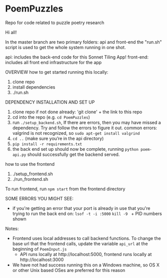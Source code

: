 # PoemPuzzles
Repo for code related to puzzle poetry research

Hi all!

In the master branch are two primary folders: api and front-end
the "run.sh" script is used to get the whole system running in one shot.

api: includes the back-end code for this Sonnet Tiling App!
front-end: includes all front end infrastructure for the app

OVERVIEW
how to get started running this locally:
1) clone repo 
2) install dependencies 
4) ./run.sh

DEPENDENCY INSTALLATION AND SET UP
  1) clone repo if not done already: 'git clone' + the link to this repo 
  2) cd into the repo (e.g. `cd PoemPuzzles`)
  3) run `./setup_backend.sh`, If there are errors, then you may have missed a dependency. Try and follow the errors to figure it out. 
  common errors: valgrind is not recognized, so `sudo apt-get install valgrind`
  10) `cd ..` (make sure you’re in the api directory)
  11) `pip install -r requirements.txt`
  12) the back end set up should now be complete, running `python poem-api.py` should successfully get the backend served. 


how to use the frontend
  1) ./setup_frontend.sh
  2) ./run_frontend.sh

  To run frontend, run `npm start` from the frontend directory

SOME ERRORS YOU MIGHT SEE:
- if you're getting an error that your port is already in use that you're trying to run the back end on:
  `lsof -t -i :5000`
  `kill -9 ` + PID numbers shown 
 

Notes:
- Frontend uses local addresses to call backend functions. To change the base url that the frontend calls, update the variable `api_url` at the beginning of `PoemInput.js`
  - API runs locally at http://localhost:5000, frontend runs locally at http://localhost:3000
- We have not had success running this on a Windows machine, so OS X or other Unix based OSes are preferred for this reason
